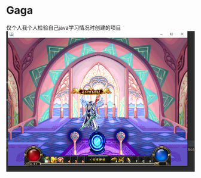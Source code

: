 # Gaga
仅个人我个人检验自己java学习情况时创建的项目
![](https://github.com/Voryla/Gaga/blob/master/screenshot/screenshot1.png)
